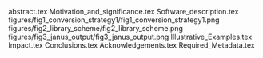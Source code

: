 abstract.tex
Motivation_and_significance.tex
Software_description.tex
figures/fig1_conversion_strategy1/fig1_conversion_strategy1.png
figures/fig2_library_scheme/fig2_library_scheme.png
figures/fig3_janus_output/fig3_janus_output.png
Illustrative_Examples.tex
Impact.tex
Conclusions.tex
Acknowledgements.tex
Required_Metadata.tex